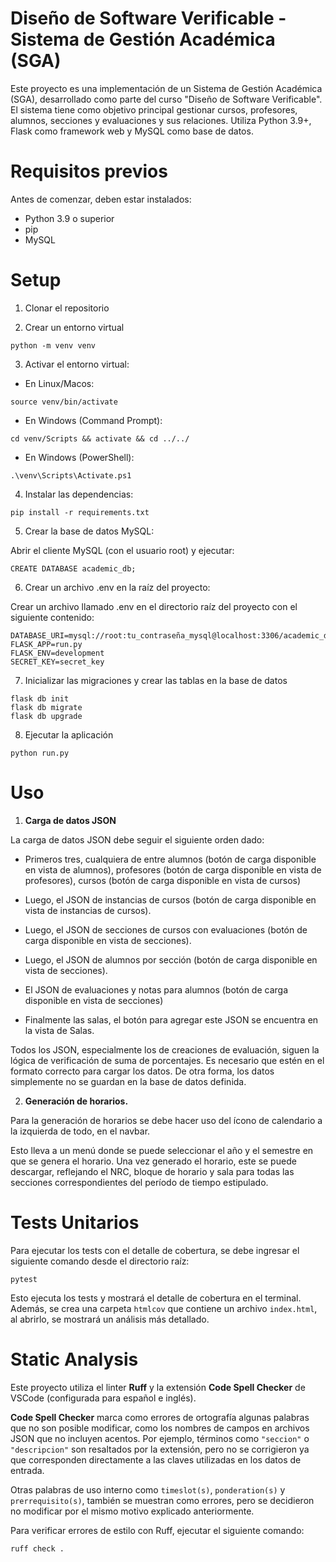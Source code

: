 # Diseño de Software Verificable - Sistema de Gestión Académica (SGA)

Este proyecto es una implementación de un Sistema de Gestión Académica (SGA), desarrollado como parte del curso "Diseño de Software Verificable". El sistema tiene como objetivo principal gestionar cursos, profesores, alumnos, secciones y evaluaciones y sus relaciones. Utiliza Python 3.9+, Flask como framework web y MySQL como base de datos.

# Requisitos previos
Antes de comenzar, deben estar instalados:
- Python 3.9 o superior
- pip
- MySQL

# Setup
1. Clonar el repositorio

2. Crear un entorno virtual 
```
python -m venv venv
```

3. Activar el entorno virtual:
- En Linux/Macos: 

`source venv/bin/activate`
- En Windows (Command Prompt): 

`cd venv/Scripts && activate && cd ../../`
- En Windows (PowerShell): 

`.\venv\Scripts\Activate.ps1`

4. Instalar las dependencias:
```
pip install -r requirements.txt
```

5. Crear la base de datos MySQL:

Abrir el cliente MySQL (con el usuario root) y ejecutar:
```
CREATE DATABASE academic_db;
```

6. Crear un archivo .env en la raíz del proyecto:

Crear un archivo llamado .env en el directorio raíz del proyecto con el siguiente contenido:
```
DATABASE_URI=mysql://root:tu_contraseña_mysql@localhost:3306/academic_db
FLASK_APP=run.py
FLASK_ENV=development
SECRET_KEY=secret_key
```

7. Inicializar las migraciones y crear las tablas en la base de datos
```
flask db init
flask db migrate
flask db upgrade
```

8. Ejecutar la aplicación 
```
python run.py
```

# Uso
1. **Carga de datos JSON**

La carga de datos JSON debe seguir el siguiente orden dado:

 - Primeros tres, cualquiera de entre alumnos (botón de carga disponible en vista de alumnos), profesores (botón de carga disponible en vista de profesores), cursos (botón de carga disponible en vista de cursos)

 - Luego, el JSON de instancias de cursos (botón de carga disponible en vista de instancias de cursos).

 - Luego, el JSON de secciones de cursos con evaluaciones (botón de carga disponible en vista de secciones).

- Luego, el JSON de alumnos por sección (botón de carga disponible en vista de secciones).

- El JSON de evaluaciones y notas para alumnos (botón de carga disponible en vista de secciones)

- Finalmente las salas, el botón para agregar este JSON se encuentra en la vista de Salas.

Todos los JSON, especialmente los de creaciones de evaluación, siguen la lógica de verificación de suma de porcentajes.
Es necesario que estén en el formato correcto para cargar los datos. De otra forma, los datos simplemente no se guardan en la base de datos definida.

2. **Generación de horarios.**

Para la generación de horarios se debe hacer uso del ícono de calendario a la izquierda de todo, en el navbar.

Esto lleva a un menú donde se puede seleccionar el año y el semestre en que se genera el horario. Una vez generado el horario, este se puede descargar, reflejando el NRC, bloque de horario y sala para todas las secciones correspondientes del período de tiempo estipulado.

# Tests Unitarios

Para ejecutar los tests con el detalle de cobertura, se debe ingresar el siguiente comando desde el directorio raíz:

```
pytest
```

Esto ejecuta los tests y mostrará el detalle de cobertura en el terminal. Además, se crea una carpeta `htmlcov` que contiene un archivo `index.html`, al abrirlo, se mostrará un análisis más detallado.

# Static Analysis

Este proyecto utiliza el linter **Ruff** y la extensión **Code Spell Checker** de VSCode (configurada para español e inglés).

**Code Spell Checker** marca como errores de ortografía algunas palabras que no son posible modificar, como los nombres de campos en archivos JSON que no incluyen acentos. Por ejemplo, términos como `"seccion"` o `"descripcion"` son resaltados por la extensión, pero no se corrigieron ya que corresponden directamente a las claves utilizadas en los datos de entrada.

Otras palabras de uso interno como `timeslot(s)`, `ponderation(s)` y `prerrequisito(s)`, también se muestran como errores, pero se decidieron no modificar por el mismo motivo explicado anteriormente. 

Para verificar errores de estilo con Ruff, ejecutar el siguiente comando:

```
ruff check .
```
